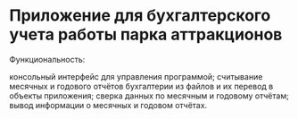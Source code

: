 # Приложение для бухгалтерского учета работы парка аттракционов
Функциональность:

консольный интерфейс для управления программой;
cчитывание месячных и годового отчётов бухгалтерии из файлов и их перевод в объекты приложения;
cверка данных по месячным и годовому отчётам;
вывод информации о месячных и годовом отчётах.
